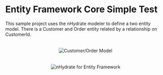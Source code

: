 # Entity Framework Core Simple Test

This sample project uses the nHydrate modeler to define a two entity model. There is a Customer and Order entity related by a relationship on CustomerId.

<p align="center" style="padding-top:20px;">
<img src="http://nhydrate.org/images/customer-order.png" title="Customer/Order Model" >
</p>


<p align="center" style="padding-top:20px;">
<img src="http://nhydrate.org/images/nhydrate-medium.png" title="nHydrate for Entity Framework" >
</p>
